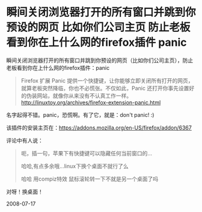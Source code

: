 # 瞬间关闭浏览器打开的所有窗口并跳到你预设的网页 比如你们公司主页 防止老板看到你在上什么网的firefox插件 panic

瞬间关闭浏览器打开的所有窗口并跳到你预设的网页（比如你们公司主页），防止老板看到你在上什么网的firefox插件：panic

> Firefox 扩展 Panic 提供一个快捷键，让你能够立即关闭所有打开的网页，就算老板突然降临，你也不必慌张。不仅如此，Panic 还打开你事先设置好的伪装网站，就像你从来没有不认真工作一样。
> http://linuxtoy.org/archives/firefox-extension-panic.html

名字起得不错。panic，恐慌啊。有了它，就是：don't panic! :)

该插件的安装主页在：https://addons.mozilla.org/en-US/firefox/addon/6367

评论中有人说：


> 呃，插一句，苹果下有快捷键可以隐藏任何当前窗口的…
> 
> 哈哈,有点多余哦...linux下换个桌面不就行了么
> 
> 哈哈 用compiz特效 鼠标滚轮转一下不就是另一个桌面了吗

对呀！换桌面！


2008-07-17